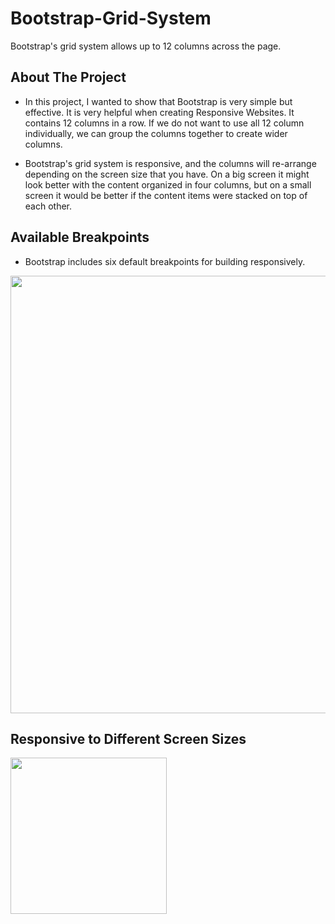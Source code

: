 # Bootstrap-Grid-System

Bootstrap's grid system allows up to 12 columns across the page.

## About The Project

* In this project, I wanted to show that Bootstrap is very simple but effective.
It is very helpful when creating Responsive Websites.
It contains 12 columns in a row.
If we do not want to use all 12 column individually, we can group the columns together to create wider columns.

* Bootstrap's grid system is responsive, and the columns will re-arrange depending on the screen size that you have.
On a big screen it might look better with the content organized in four columns, but on a small screen it would be better if the content items were stacked on top of each other.

## Available Breakpoints

* Bootstrap includes six default breakpoints for building responsively.

<img src="https://github.com/ysnhasan1/Bootstrap-Grid-System/assets/102024926/2c219994-10eb-4b3a-85ee-f917fa504d84" width="700"><br />

## Responsive to Different Screen Sizes
<img src="https://github.com/ysnhasan1/Bootstrap-Grid-System/assets/102024926/a692ecf1-5402-4fe6-b040-7eaf480e6f4b" height="250">
